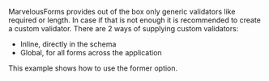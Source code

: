 MarvelousForms provides out of the box only generic validators like required or length. In case if that is not enough it is recommended to create a custom validator.
There are 2 ways of supplying custom validators:
* Inline, directly in the schema
* Global, for all forms across the application

This example shows how to use the former option.